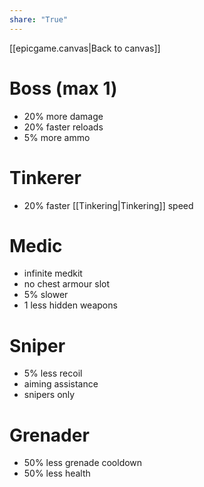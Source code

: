 ```yaml
---
share: "True"
---
```

[[epicgame.canvas|Back to canvas]]  
# Boss (max 1)  
- 20% more damage  
- 20% faster reloads  
- 5% more ammo  
# Tinkerer  
- 20% faster [[Tinkering|Tinkering]] speed  
# Medic  
- infinite medkit  
- no chest armour slot  
- 5% slower  
- 1 less hidden weapons  
# Sniper  
- 5% less recoil  
- aiming assistance  
- snipers only  
# Grenader  
- 50% less grenade cooldown  
- 50% less health